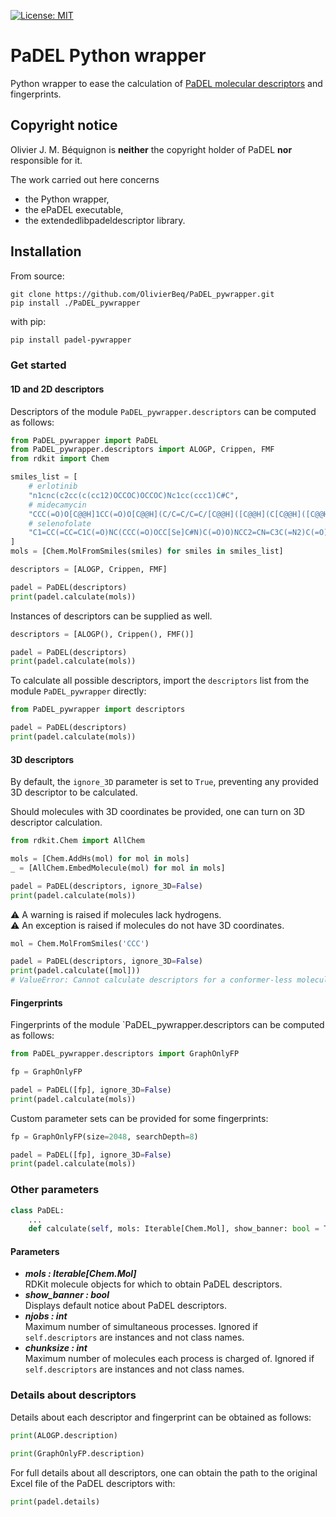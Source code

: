 [![License: MIT](https://img.shields.io/badge/License-MIT-yellow.svg)](https://opensource.org/licenses/MIT)

# PaDEL Python wrapper

Python wrapper to ease the calculation of [PaDEL molecular descriptors](https://doi.org/10.1002/jcc.21707) and fingerprints.

## Copyright notice

Olivier J. M. Béquignon is **neither** the copyright holder of PaDEL **nor** responsible for it.

The work carried out here concerns
- the Python wrapper, 
- the ePaDEL executable,
- the extendedlibpadeldescriptor library. 

## Installation

From source:

    git clone https://github.com/OlivierBeq/PaDEL_pywrapper.git
    pip install ./PaDEL_pywrapper

with pip:

```bash
pip install padel-pywrapper
```

### Get started

#### 1D and 2D descriptors

Descriptors of the module `PaDEL_pywrapper.descriptors` can be computed as follows:

```python
from PaDEL_pywrapper import PaDEL
from PaDEL_pywrapper.descriptors import ALOGP, Crippen, FMF
from rdkit import Chem

smiles_list = [
    # erlotinib
    "n1cnc(c2cc(c(cc12)OCCOC)OCCOC)Nc1cc(ccc1)C#C",
    # midecamycin
    "CCC(=O)O[C@@H]1CC(=O)O[C@@H](C/C=C/C=C/[C@@H]([C@@H](C[C@@H]([C@@H]([C@H]1OC)O[C@H]2[C@@H]([C@H]([C@@H]([C@H](O2)C)O[C@H]3C[C@@]([C@H]([C@@H](O3)C)OC(=O)CC)(C)O)N(C)C)O)CC=O)C)O)C",
    # selenofolate
    "C1=CC(=CC=C1C(=O)NC(CCC(=O)OCC[Se]C#N)C(=O)O)NCC2=CN=C3C(=N2)C(=O)NC(=N3)N",
]
mols = [Chem.MolFromSmiles(smiles) for smiles in smiles_list]

descriptors = [ALOGP, Crippen, FMF]

padel = PaDEL(descriptors)
print(padel.calculate(mols))
```

Instances of descriptors can be supplied as well.

```python
descriptors = [ALOGP(), Crippen(), FMF()]

padel = PaDEL(descriptors)
print(padel.calculate(mols))
```

To calculate all possible descriptors, import the `descriptors` list from the module `PaDEL_pywrapper` directly:


```python
from PaDEL_pywrapper import descriptors

padel = PaDEL(descriptors)
print(padel.calculate(mols))
```

#### 3D descriptors

By default, the `ignore_3D` parameter is set to `True`, preventing any provided 3D descriptor to be calculated.

Should molecules with 3D coordinates be provided, one can turn on 3D descriptor calculation.

```python
from rdkit.Chem import AllChem

mols = [Chem.AddHs(mol) for mol in mols]
_ = [AllChem.EmbedMolecule(mol) for mol in mols]

padel = PaDEL(descriptors, ignore_3D=False)
print(padel.calculate(mols))
```

:warning: A warning is raised if molecules lack hydrogens.<br/>
:warning: An exception is raised if molecules do not have 3D coordinates.

```python
mol = Chem.MolFromSmiles('CCC')

padel = PaDEL(descriptors, ignore_3D=False)
print(padel.calculate([mol]))
# ValueError: Cannot calculate descriptors for a conformer-less molecule
```

#### Fingerprints


Fingerprints of the module `PaDEL_pywrapper.descriptors can be computed as follows:

```python
from PaDEL_pywrapper.descriptors import GraphOnlyFP

fp = GraphOnlyFP

padel = PaDEL([fp], ignore_3D=False)
print(padel.calculate(mols))
```

Custom parameter sets can be provided for some fingerprints:

```python
fp = GraphOnlyFP(size=2048, searchDepth=8)

padel = PaDEL([fp], ignore_3D=False)
print(padel.calculate(mols))
```

### Other parameters

```python
class PaDEL:
    ...
    def calculate(self, mols: Iterable[Chem.Mol], show_banner: bool = True, njobs: int = 1, chunksize: int = 100):
```

#### Parameters

- ***mols  : Iterable[Chem.Mol]***  
  RDKit molecule objects for which to obtain PaDEL descriptors.
- ***show_banner  : bool***  
  Displays default notice about PaDEL descriptors.
- ***njobs  : int***  
  Maximum number of simultaneous processes. Ignored if `self.descriptors` are instances and not class names.
- ***chunksize  : int***  
  Maximum number of molecules each process is charged of. Ignored if `self.descriptors` are instances and not class names.

### Details about descriptors


Details about each descriptor and fingerprint can be obtained as follows:

```python
print(ALOGP.description)

print(GraphOnlyFP.description)
```

For full details about all descriptors, one can obtain the path to the original Excel file of the PaDEL descriptors with:

```python
print(padel.details)
```
